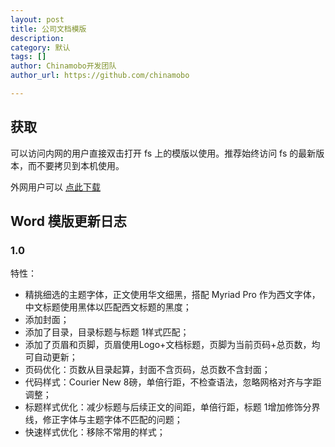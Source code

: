 ```yaml
---
layout: post
title: 公司文档模版
description: 
category: 默认
tags: []
author: Chinamobo开发团队
author_url: https://github.com/chinamobo

---
```


获取
----

可以访问内网的用户直接双击打开 fs 上的模版以使用。推荐始终访问 fs 的最新版本，而不要拷贝到本机使用。

外网用户可以 <a href="{{ site.url }}/files/Word Template.dotx" class="button download">点此下载</a>


Word 模版更新日志
-----

### 1.0

特性：

* 精挑细选的主题字体，正文使用华文细黑，搭配 Myriad Pro 作为西文字体，中文标题使用黑体以匹配西文标题的黑度；
* 添加封面；
* 添加了目录，目录标题与标题 1样式匹配；
* 添加了页眉和页脚，页眉使用Logo+文档标题，页脚为当前页码+总页数，均可自动更新；
* 页码优化：页数从目录起算，封面不含页码，总页数不含封面；
* 代码样式：Courier New 8磅，单倍行距，不检查语法，忽略网格对齐与字距调整；
* 标题样式优化：减少标题与后续正文的间距，单倍行距，标题 1增加修饰分界线，修正字体与主题字体不匹配的问题；
* 快速样式优化：移除不常用的样式；

